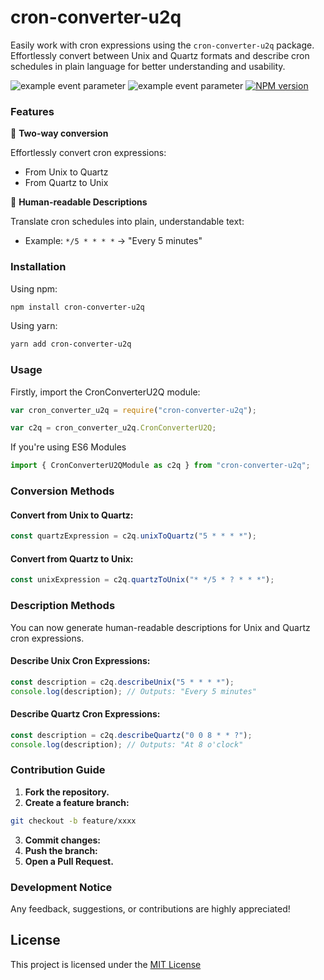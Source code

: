 # cron-converter-u2q

Easily work with cron expressions using the `cron-converter-u2q` package. Effortlessly convert between Unix and Quartz formats and describe cron schedules in plain language for better understanding and usability.

![example event parameter](https://github.com/rahu619/cron-converter-u2q/actions/workflows/integration.yml/badge.svg?branch=main)
![example event parameter](https://github.com/rahu619/cron-converter-u2q/actions/workflows/release.yml/badge.svg?event=workflow_dispatch)
[![NPM version](https://badge.fury.io/js/cron-converter-u2q.svg)](https://www.npmjs.com/package/cron-converter-u2q)

### Features

:arrows_counterclockwise: **Two-way conversion**

Effortlessly convert cron expressions: 
- From Unix to Quartz 
- From Quartz to Unix

:memo: **Human-readable Descriptions**

Translate cron schedules into plain, understandable text: 
- Example:  `*/5 * * * *` -> "Every 5 minutes"

### Installation

Using npm:

```bash
npm install cron-converter-u2q
```

Using yarn:

```bash
yarn add cron-converter-u2q
```

### Usage

Firstly, import the CronConverterU2Q module:

```javascript
var cron_converter_u2q = require("cron-converter-u2q");

var c2q = cron_converter_u2q.CronConverterU2Q;
```

If you're using ES6 Modules

```javascript
import { CronConverterU2QModule as c2q } from "cron-converter-u2q";
```

### Conversion Methods

#### Convert from Unix to Quartz:

```javascript
const quartzExpression = c2q.unixToQuartz("5 * * * *");
```

#### Convert from Quartz to Unix:

```javascript
const unixExpression = c2q.quartzToUnix("* */5 * ? * * *");
```

### Description Methods

You can now generate human-readable descriptions for Unix and Quartz cron expressions.

#### Describe Unix Cron Expressions:

```javascript
const description = c2q.describeUnix("5 * * * *");
console.log(description); // Outputs: "Every 5 minutes"
```

#### Describe Quartz Cron Expressions:

```javascript
const description = c2q.describeQuartz("0 0 8 * * ?");
console.log(description); // Outputs: "At 8 o'clock"
```

### Contribution Guide
1. **Fork the repository.**
2. **Create a feature branch:** 
```bash 
git checkout -b feature/xxxx
```
3. **Commit changes:** 
4. **Push the branch:** 
5. **Open a Pull Request.**

### Development Notice

Any feedback, suggestions, or contributions are highly appreciated!

## License

This project is licensed under the [MIT License](https://opensource.org/license/mit/)
